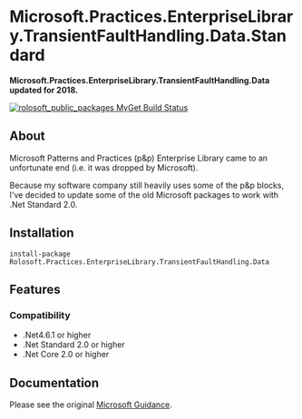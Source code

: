 # Microsoft.Practices.EnterpriseLibrary.TransientFaultHandling.Data.Standard
**Microsoft.Practices.EnterpriseLibrary.TransientFaultHandling.Data updated for 2018.**

[![rolosoft_public_packages MyGet Build Status](https://www.myget.org/BuildSource/Badge/rolosoft_public_packages?identifier=1f35da01-94b3-4d35-90f5-a9c59dac4d0e)](https://www.myget.org/)

## About
Microsoft Patterns and Practices (p&p) Enterprise Library came to an unfortunate end (i.e. it was dropped by Microsoft).

Because my software company still heavily uses some of the p&p blocks, I've decided to update some of the old Microsoft packages to work with .Net Standard 2.0.

## Installation
~~~
install-package Rolosoft.Practices.EnterpriseLibrary.TransientFaultHandling.Data
~~~

## Features
### Compatibility
* .Net4.6.1 or higher
* .Net Standard 2.0 or higher
* .Net Core 2.0 or higher

## Documentation
Please see the original [Microsoft Guidance](https://msdn.microsoft.com/en-us/library/ff648951.aspx).
